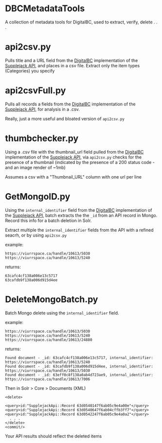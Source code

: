 # **DBCMetadataTools**
A collection of metadata tools for DigitalBC, used to extract, verify, delete . . . 

# api2csv.py
Pulls title and a URL field from the [DigitalBC](https://info.digitalbc.ca) implementation of the [Supplejack API](https://github.com/DigitalNZ/supplejack_api), and places in a csv file. Extract only the item types (Categories) you specify


# api2csvFull.py
Pulls all records a fields from the [DigitalBC](https://info.digitalbc.ca) implementation of the [Supplejack API](https://github.com/DigitalNZ/supplejack_api), for analysis in a .csv. 

Really, just a more useful and bloated version of `api2csv.py`



# thumbchecker.py
Using a .csv file with the thumbnail_url field pulled from the [DigitalBC](https://info.digitalbc.ca) implementation of the [Supplejack API](https://github.com/DigitalNZ/supplejack_api), via `api2csv.py` checks for the presence of a thumbnail (indicated by the presence of a 200 status code - and an image render of ~1mb)

Assumes a csv with a "Thumbnail_URL" column with one url per line



# GetMongoID.py
Using the `internal_identifier` field from the [DigitalBC](https://info.digitalbc.ca) implementation of the [Supplejack API](https://github.com/DigitalNZ/supplejack_api), 
batch extracts the the `_id` from an API record in Mongo. Record this info for a batch deletion in Solr. 

Extract multiple the `internal_identifier` fields from the API with a refined seacrh, or by using `api2csv.py`

example: 

```
https://viurrspace.ca/handle/10613/5030
https://viurrspace.ca/handle/10613/5240
```

returns: 
```
63cafc4cf138a006e13c5717
63cafdb9f138a006d915d4ee
```




# DeleteMongoBatch.py
Batch Mongo delete using the `internal_identifier` field.



example: 

```
https://viurrspace.ca/handle/10613/5030
https://viurrspace.ca/handle/10613/5240
https://viurrspace.ca/handle/10613/24880
```


returns:
```
Found document - _id: 63cafc4cf138a006e13c5717, internal_identifier: https://viurrspace.ca/handle/10613/5240
Found document - _id: 63cafdb9f138a006d915d4ee, internal_identifier: https://viurrspace.ca/handle/10613/5030
Found document - _id: 63eff0c8f138a0ab4d723ae9, internal_identifier: https://viurrspace.ca/handle/10613/7006
```

Then in Solr > Core > Documents (XML)
```
<delete>

<query>id:"SupplejackApi::Record 63d0540147f6ab05c9e4a00e"</query>
<query>id:"SupplejackApi::Record 63d0540647f6ab04cffb3ff7"</query>
<query>id:"SupplejackApi::Record 63d0542247f6ab05c9e4a0a2"</query>
  . . . 
</delete>
<commit/>
```
 
 Your API results should reflect the deleted items
